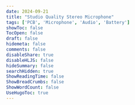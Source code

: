 ```yaml
---
date: 2024-09-21
title: "Studio Quality Stereo Microphone"
tags: ['PCB', 'Microphone', 'Audio', 'Battery']
showToc: false
TocOpen: false
draft: false
hidemeta: false
comments: false
disableShare: true
disableHLJS: false
hideSummary: false
searchHidden: true
ShowReadingTime: false
ShowBreadCrumbs: false
ShowWordCount: false
UseHugoToc: true
---
```

